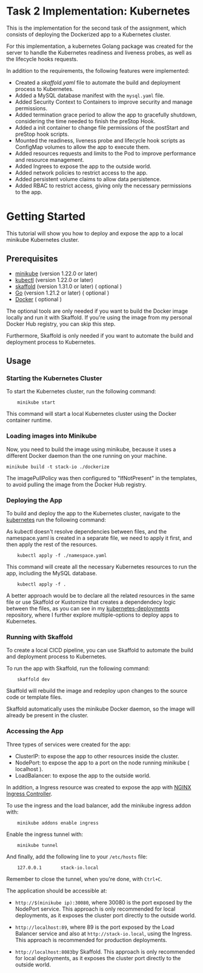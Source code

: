 # Task 2 Implementation: Kubernetes

This is the implementation for the second task of the assignment, which consists of deploying the Dockerized app to a Kubernetes cluster.

For this implementation, a kubernetes Golang package was created for the server to handle the Kubernetes readiness and liveness probes, as well as the lifecycle hooks requests.

In addition to the requirements, the following features were implemented:

- Created a *skaffold.yaml* file to automate the build and deployment process to Kubernetes.
- Added a MySQL database manifest with the `mysql.yaml` file.
- Added Security Context to Containers to improve security and manage permissions.
- Added termination grace period to allow the app to gracefully shutdown, considering the time needed to finish the preStop Hook.
- Added a init container to change file permissions of the postStart and preStop hook scripts.
- Mounted the readiness, liveness probe and lifecycle hook scripts as ConfigMap volumes to allow the app to execute them.
- Added resources requests and limits to the Pod to improve performance and resource management.
- Added Ingrees to expose the app to the outside world.
- Added network policies to restrict access to the app.
- Added persistent volume claims to allow data persistence.
- Added RBAC to restrict access, giving only the necessary permissions to the app.

# Getting Started

This tutorial will show you how to deploy and expose the app to a local minikube Kubernetes cluster.

## Prerequisites

- [minikube](https://minikube.sigs.k8s.io/docs/start/) (version 1.22.0 or later)
- [kubectl](https://kubernetes.io/docs/tasks/tools/) (version 1.22.0 or later)
- [skaffold](https://skaffold.dev/docs/install/) (version 1.31.0 or later) ( optional )
- [Go](https://golang.org/dl/) (version 1.21.2 or later) ( optional )
- [Docker](https://www.docker.com/products/docker-desktop) ( optional )

The optional tools are only needed if you want to build the Docker image locally and run it with Skaffold. If you're using the image from my personal Docker Hub registry, you can skip this step.

Furthermore, Skaffold is only needed if you want to automate the build and deployment process to Kubernetes.

## Usage

### Starting the Kubernetes Cluster

To start the Kubernetes cluster, run the following command:

```
    minikube start
```

This command will start a local Kubernetes cluster using the Docker container runtime.

### Loading images into Minikube

Now, you need to build the image using minikube, because it uses a different Docker daemon than the one running on your machine.

```
minikube build -t stack-io ./dockerize
```

The imagePullPolicy was then configured to "IfNotPresent" in the templates, to avoid pulling the image from the Docker Hub registry.

### Deploying the App

To build and deploy the app to the Kubernetes cluster, navigate to the [kubernetes](./kubernetes) run the following command:

As kubectl doesn't resolve dependencies between files, and the namespace.yaml is created in a separate file, we need to apply it first, and then apply the rest of the resources. 
```
    kubectl apply -f ./namespace.yaml 
```
   
This command will create all the necessary Kubernetes resources to run the app, including the MySQL database.
```
    kubectl apply -f .
```

A better approach would be to declare all the related resources in the same file or use Skaffold or Kustomize that creates a dependendecy logic between the files, as you can see in my [kubernetes-deployments](github.com/guirgouveia/kubernetes-deployments) repository, where I further explore multiple-options to deploy apps to Kubernetes.

### Running with Skaffold

To create a local CICD pipeline, you can use Skaffold to automate the build and deployment process to Kubernetes.

To run the app with Skaffold, run the following command:

```
    skaffold dev
```

Skaffold will rebuild the image and redeploy upon changes to the source code or template files.

Skaffold automatically uses the minikube Docker daemon, so the image will already be present in the cluster.

### Accessing the App

Three types of services were created for the app:

- ClusterIP: to expose the app to other resources inside the cluster.
- NodePort: to expose the app to a port on the node running minikube ( localhost ).
- LoadBalancer: to expose the app to the outside world.

In addition, a Ingress resource was created to expose the app with [NGINX Ingress Controller](https://www.google.com/url?sa=t&rct=j&q=&esrc=s&source=web&cd=&ved=2ahUKEwiQn8W3v7WCAxXPqJUCHU7RBOMQFnoECAUQAQ&url=https%3A%2F%2Fdocs.nginx.com%2Fnginx-ingress-controller%2F&usg=AOvVaw2lebwrv0Wvgj3YPSasaSWF&opi=89978449).


To use the ingress and the load balancer, add the minikube ingress addon with:

```
    minikube addons enable ingress
```

Enable the ingress tunnel with:

```
    minikube tunnel
```

And finally, add the following line to your `/etc/hosts` file:
```
    127.0.0.1       stack-io.local
```

Remember to close the tunnel, when you're done, with `Ctrl+C`.

The application should be accessible at:

- `http://$(minikube ip):30080`, where 30080 is the port exposed by the NodePort service. This approach is only recommended for local deployments, as it exposes the cluster port directly to the outside world.

- `http://localhost:89`, where 89 is the port exposed by the Load Balancer service and also at `http://stack-io.local`, using the Ingress. This approach is recommended for production deployments.

- `http://localhost:8083`by Skaffold. This approach is only recommended for local deployments, as it exposes the cluster port directly to the outside world.
